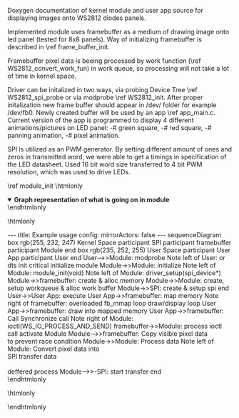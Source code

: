 Doxygen documentation of kernel module and user app source for
displaying images onto WS2812 diodes panels.

Implemented module uses framebuffer as a medium of drawing
image onto led panel (tested for 8x8 panels). Way of
initializing framebuffer is described in \ref frame_buffer_init.

Framebuffer pixel data is beeing processed by
work function (\ref WS2812_convert_work_fun) in work queue, so processing will not
take a lot of time in kernel space.

Driver can be initalized in two ways, via probing Device Tree \ref WS2812_spi_probe or via modprobe \ref WS2812_init.
After proper initalization new frame buffer should appear in /dev/ folder
for example /dev/fb0. Newly created buffer will be used by an app \ref app_main.c.
Current version of the app is programmed to display 4 different animations/pictures
on LED panel:
-# green square,
-# red square,
-# panning animation,
-# pixel animation.

SPI is utilized as an PWM generator. By setting different amount of ones and
zeros in transmitted word, we were able to get a timings in specification of
the LED datasheet. Used 16 bit word size transferred to 4 bit PWM resolution,
which was used to drive LEDs.


\ref module_init
\htmlonly
<details open>
  <summary><strong>Graph representation of what is going on in module</strong></summary>
\endhtmlonly


\htmlonly
<div class="mermaid">
---
title: Example usage
config:
  mirrorActors: false
---
sequenceDiagram
    box rgb(255, 232, 247) Kernel Space
    participant SPI
    participant framebuffer
    participant Module
    end
    box rgb(235, 252, 255) User Space
    participant User App
    participant User
    end
    User-->>Module: modprobe
    Note left of User: or dts init
    critical initialize module
    Module->>Module: initialize
    Note left of Module: module_init(void)
    Note left of Module: driver_setup(spi_device*)
    Module->>framebuffer: create & alloc memory
    Module->>Module: create, setup workqueue & alloc work buffer
    Module->>SPI: create & setup spi
    end
    User->>User App: execute
    User App->>framebuffer: map memory
    Note right of framebuffer: overloaded fb_mmap
    loop draw/display loop
    User App->>framebuffer: draw into mapped memory
    User App->>framebuffer: Call Synchronize call
    Note right of Module: ioctl(WS_IO_PROCESS_AND_SEND)
    framebuffer->>Module: process ioctl call
    activate Module
    Module-->>framebuffer: Copy visible pixel data <br> to prevent race condition
    Module->>Module: Process data
    Note left of Module: Convert pixel data into <br> SPI transfer data <br><br> deffered process
    Module-->>-SPI: start transfer
    end
</div>
\endhtmlonly

\htmlonly
</details>
\endhtmlonly